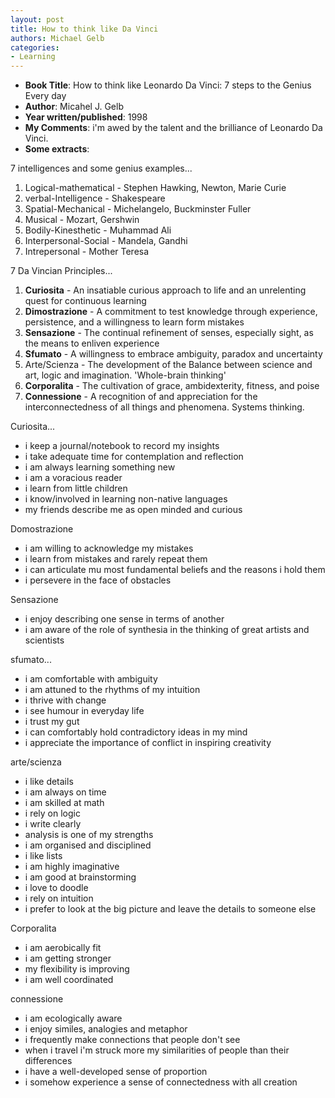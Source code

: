 ```yaml
---
layout: post
title: How to think like Da Vinci
authors: Michael Gelb
categories:
- Learning
---
```


- **Book Title**: How to think like Leonardo Da Vinci: 7 steps to the Genius Every day
- **Author**: Micahel J. Gelb
- **Year written/published**:  1998
- **My Comments**: i'm awed by the talent and the brilliance of Leonardo Da Vinci.
- **Some extracts**:

7 intelligences and some genius examples...

1. Logical-mathematical - Stephen Hawking, Newton, Marie Curie
2. verbal-Intelligence - Shakespeare
3. Spatial-Mechanical - Michelangelo, Buckminster Fuller
4. Musical - Mozart, Gershwin
5. Bodily-Kinesthetic - Muhammad Ali
6. Interpersonal-Social - Mandela, Gandhi
7. Intrepersonal - Mother Teresa

7 Da Vincian Principles...

1. **Curiosita** - An insatiable curious approach to life and an unrelenting quest for continuous learning
2. **Dimostrazione** - A commitment to test knowledge through experience, persistence, and a willingness to learn form mistakes
3. **Sensazione** - The continual refinement of senses, especially sight, as the means to enliven experience
4. **Sfumato** - A willingness to embrace ambiguity, paradox and uncertainty
5. Arte/Scienza - The development of the Balance between science and art, logic and imagination. 'Whole-brain thinking'
6. **Corporalita** - The cultivation of grace, ambidexterity, fitness, and poise
7. **Connessione** - A recognition of and appreciation for the interconnectedness of all things and phenomena. Systems thinking.

Curiosita...

- i keep a journal/notebook to record my insights
- i take adequate time for contemplation and reflection
- i am always learning something new
- i am a voracious reader
- i learn from little children
- i know/involved in learning non-native languages
- my friends describe me as open minded and curious

Domostrazione

- i am willing to acknowledge my mistakes
- i learn from mistakes and rarely repeat them
- i can articulate mu most fundamental beliefs and the reasons i hold them
- i persevere in the face of obstacles

Sensazione

- i enjoy describing one sense in terms of another
- i am aware of the role of synthesia in the thinking of great artists and scientists

sfumato...
- i am comfortable with ambiguity
- i am attuned to the rhythms of my intuition
- i thrive with change
- i see humour in everyday life
- i trust my gut
- i can comfortably hold contradictory ideas in my mind
- i appreciate the importance of conflict in inspiring creativity

arte/scienza

- i like details
- i am always on time
- i am skilled at math
- i rely on logic
- i write clearly
- analysis is one of my strengths
- i am organised and disciplined
- i like lists
- i am highly imaginative
- i am good at brainstorming
- i love to doodle
- i rely on intuition
- i prefer to look at the big picture and leave the details to someone else

Corporalita

- i am aerobically fit
- i am getting stronger
- my flexibility is improving
- i am well coordinated

connessione

- i am ecologically aware
- i enjoy similes, analogies and metaphor
- i frequently make connections that people don't see
- when i travel i'm struck more my similarities of people than their differences
- i have a well-developed sense of proportion
- i somehow experience a sense of connectedness with all creation
